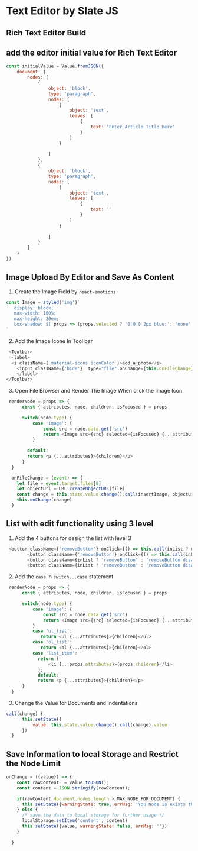 # Text Editor by Slate JS

## Rich Text Editor Build

## add the editor initial value for Rich Text Editor
```javascript
const initialValue = Value.fromJSON({
    document: {
        nodes: [
            {
                object: 'block',
                type: 'paragraph',
                nodes: [
                    {
                        object: 'text',
                        leaves: [
                            {
                                text: 'Enter Article Title Here'
                            }
                        ]
                    }
                   
                ]
            },
            {
                object: 'block',
                type: 'paragraph',
                nodes: [
                    {
                        object: 'text',
                        leaves: [
                            {
                                text: ''
                            }
                        ]
                    }
                   
                ]
            }
        ]
    }
})
```

## Image Upload By Editor and Save As Content

1. Create the Image Field by `react-emotions`

```javascript
const Image = styled('img')`
   display: block;
   max-width: 100%;
   max-height: 20em;
   box-shadow: ${ props => (props.selected ? '0 0 0 2px blue;': 'none')};
`
```
2. Add the Image Icone In Tool bar 

```javascript
 <Toolbar>   
  <label>
  <i className={`material-icons iconColor`}>add_a_photo</i>
    <input className={'hide'}  type="file" onChange={this.onFileChange} />
    </label>
</Toolbar>
```
3. Open File Browser and Render The Image When click the Image Icon

```javascript
 renderNode = props => {
      const { attributes, node, children, isFocused } = props

      switch(node.type) {
          case 'image': {
              const src = node.data.get('src')
              return <Image src={src} selected={isFocused} {...attributes} />
          }
          
        default:
        return <p {...attributes}>{children}</p>
      }
  }
```

```javascript
  onFileChange = (event) => {
    let file = event.target.files[0]
    let objectUrl = URL.createObjectURL(file)
    const change = this.state.value.change().call(insertImage, objectUrl)
    this.onChange(change)
  }
```


## List with edit functionality using 3 level

1. Add the 4 buttons for design the list with level 3

```javascript
 <button className={'removeButton'} onClick={() => this.call(inList ? unwrapList : wrapInNumList)}><i className={`material-icons iconColor`}>format_list_numbered</i> </button>
        <button className={'removeButton'} onClick={() => this.call(inList ? unwrapList : wrapInList)}><i className={`material-icons iconColor`}>format_list_bulleted</i> </button>
        <button className={inList ? 'removeButton' : 'removeButton disabled'} onClick={() => this.call(decreaseItemDepth)}><i className={`material-icons iconColor`}>format_indent_decrease</i> </button>
        <button className={inList ? 'removeButton' : 'removeButton disabled'} onClick={() => this.call(increaseItemDepth)}><i class={`material-icons iconColor`}>format_indent_increase</i></button>
```

2. Add the `case` in `switch...case` statement
```javascript
 renderNode = props => {
      const { attributes, node, children, isFocused } = props

      switch(node.type) {
          case 'image': {
              const src = node.data.get('src')
              return <Image src={src} selected={isFocused} {...attributes} />
          }
          case 'ul_list':
             return <ul {...attributes}>{children}</ul>
          case 'ol_list':
             return <ol {...attributes}>{children}</ol>
          case 'list_item':
            return (
                <li {...props.attributes}>{props.children}</li>    
            );
            default:
            return <p {...attributes}>{children}</p>
      }
  }
```
3. Change the Value for Documents and Indentations

```javascript
call(change) {
      this.setState({
          value: this.state.value.change().call(change).value
      })
  }
```

## Save Information to local Storage and Restrict the Node Limit
```javascript
onChange = ({value}) => {
    const rawContent  = value.toJSON();
    const content = JSON.stringify(rawContent);

    if(rawContent.document.nodes.length > MAX_NODE_FOR_DOCUMENT) {
      this.setState({warningState: true, errMsg: 'You Node is exists the limit. please reduce the node limit when writing.'})
    } else {
      /* save the data to local storage for further usage */
      localStorage.setItem('content', content)
      this.setState({value, warningState: false, errMsg: ''})
    }
   
  }
```
